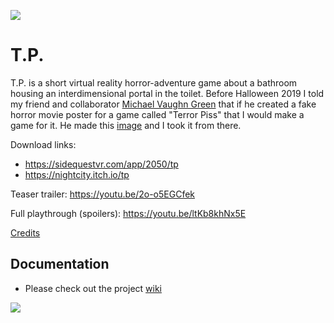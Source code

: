 ![](https://www.davidantognoli.com/wp-content/uploads/2020/04/tpheading.png)
# T.P.
T.P. is a short virtual reality horror-adventure game about a bathroom housing an interdimensional portal in the toilet. Before Halloween 2019 I told my friend and collaborator [Michael Vaughn Green](http://raptorsrevenge.com/index.php) that if he created a fake horror movie poster for a game called "Terror Piss" that I would make a game for it. He made this [image](http://raptorsrevenge.com/tp/TP_coverArt_001.png) and I took it from there.

Download links:
- https://sidequestvr.com/app/2050/tp
- https://nightcity.itch.io/tp

Teaser trailer: https://youtu.be/2o-o5EGCfek

Full playthrough (spoilers): https://youtu.be/ltKb8khNx5E

[Credits](https://github.com/dantogno/tp/wiki/Credits)

## Documentation
- Please check out the project [wiki](https://github.com/dantogno/tp/wiki)

![](https://www.davidantognoli.com/wp-content/uploads/2020/04/TPtoilet.gif)

